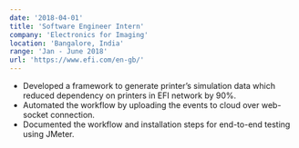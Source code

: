 ```yaml
---
date: '2018-04-01'
title: 'Software Engineer Intern'
company: 'Electronics for Imaging'
location: 'Bangalore, India'
range: 'Jan - June 2018'
url: 'https://www.efi.com/en-gb/'
---
```


- Developed a framework to generate printer’s simulation data which reduced dependency on printers in EFI network by 90%.
- Automated the workflow by uploading the events to cloud over web-socket connection.
- Documented the workflow and installation steps for end-to-end testing using JMeter.
